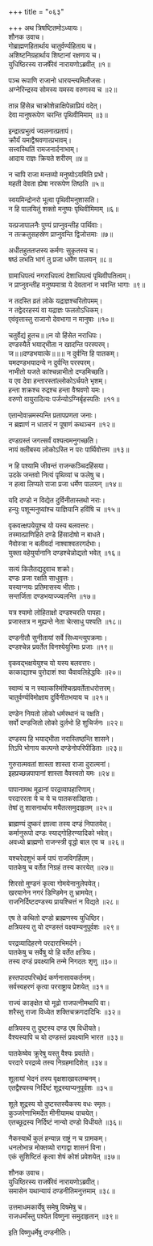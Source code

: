 +++
title = "०६३"

+++
अथ त्रिषष्टितमोऽध्यायः।  
शौनक उवाच।  
गोब्राह्मणहितार्थाय चातुर्वर्ण्यहिताय च।  
अशिष्टनिग्रहार्थाय शिष्टानां रक्षणाय च।  
युधिष्ठिरस्य राजर्षेरेवं नारायणोऽब्रवीत् ॥१॥

पञ्च रूपाणि राजानो धारयन्त्यमितौजसः।  
अग्नेरिन्द्रस्य सोमस्य यमस्य वरुणस्य च ॥२॥

तान्न हिंसेन्न चाक्रोशेन्नाक्षिपेन्नाप्रियं वदेत्।  
देवा मानुषरूपेण चरन्ति पृथिवीमिमाम् ॥३॥

इन्द्रात्प्रभुत्वं ज्वलनात्प्रतापं।  
क्रौर्यं यमाद्वैश्रवणात्प्रभावम्।  
सत्त्वस्थितिं रामजनार्दनाभाम्।  
आदाय राज्ञः क्रियते शरीरम् ॥४॥

न चापि राजा मन्तव्यो मनुष्योऽयमिति प्रभो।  
महती देवता ह्येषा नररूपेण तिष्ठति ॥५॥

स्वयमिन्द्रोनरो भूत्वा पृथिवीमनुशासति।  
न हि पालयितुं शक्तो मनुष्यः पृथिवीमिमाम् ॥६॥

यत्प्रजापालनैः पुण्यं प्राप्नुवन्तीह पार्थिवाः।  
न तत्क्रतुसहस्रेण प्राप्नुवन्ति द्विजोत्तमाः ॥७॥

अधीतहुततप्तस्य कर्मणः सुकृतस्य च।  
षष्ठं लभति भागं तु प्रजा धर्मेण पालयन् ॥८॥

ग्रामाधिपत्यं नगराधिपत्यं देशाधिपत्यं पृथिवीपतित्वम्।  
न प्राप्नुवन्तीह मनुष्यमात्रा ये देवतानां न भवन्ति भागाः ॥९॥

न तदस्ति व्रतं लोके यद्राज्ञश्चरितोपमम्।  
न तद्वेदरहस्यं वा यद्राज्ञः फलतोऽधिकम्।  
एवंवृत्तास्तु राजानो देवभागा न मानुषाः ॥१०॥

चतुर्वेद्यं हुतच॥॥न यो हिंसेत नराधिपः।  
दण्डस्यैते भयाद्भीता न खादन्ति परस्परम्।  
ज॥॥दण्डभयात्के॥॥॥ न दुर्वन्ति हि पातकम्।  
यमदण्डभयादन्ये न दुर्वन्ति परस्परम्।  
नाभीतो यजते कांश्चन्नाभीतो दण्डमिच्छति।  
य एव देवा हन्तारस्तांल्लोकोऽर्चयते भृशम्।  
हन्ता शक्रश्च रुद्रश्च हन्ता वैश्रवणो यमः।  
वरुणो वायुरादित्यः पर्जन्योऽग्निर्बृहस्पतिः ॥११॥

एतान्देवान्नमस्यन्ति प्रतापप्रणता जनाः।  
न ब्रह्माणं न धातारं न पूषाणं कथञ्चन ॥१२॥

दण्डग्रस्तं जगत्सर्वं वश्यत्वमनुगच्छति।  
नायं क्लीबस्य लोकोऽस्ति न परः पार्थिवोत्तम ॥१३॥

न हि पश्यामि जीवन्तं राजन्कञ्चिदहिंसया।  
उदके जन्तवो नित्यं पृथिव्यां च फलेषु च।  
न हत्वा लिप्यते राजा प्रजा धर्मेण पालयन् ॥१४॥

यदि दण्डो न विद्येत दुर्विनीतास्तथो नराः।  
हन्युः पशून्मनुष्यांश्च याज्ञियानि हविंषि च ॥१५॥

वृकवत्क्षपयेयुश्च यो यस्य बलवत्तरः।  
तस्मात्प्राणिहिते दण्डे हिंसादोषो न बाधते।  
नैवोस्त्रा न बलीवर्दा नाश्वाश्वतरगर्दभाः।  
युक्ता वहेयुर्यानानि दण्डश्चेन्नोद्यतो भवेत् ॥१६॥

सत्यं किलैतद्यदुवाच शक्रो।  
दण्डः प्रजा रक्षति साधुवृत्तः।  
यस्याग्नयः प्रतिमासस्य भीताः।  
सन्तर्जिता दण्डभयाज्ज्वलन्ति ॥१७॥

यत्र श्यामो लोहिताक्षो दण्डश्चरति पापहा।  
प्रजास्तत्र न मुह्यन्ते नेता चेत्साधु पश्यति ॥१८॥

दण्डनीतौ सुनीतायां सर्वे सिध्यन्त्युपक्रमाः।  
दण्डश्चेन्न प्रवर्तेत विनश्येयुरिमाः प्रजाः ॥१९॥

वृकवद्भक्षयेयुश्च यो यस्य बलवत्तरः।  
काकाद्याश्च पुरोदाशं श्वा चैवावलिहेद्धविः ॥२०॥

स्वाम्यं च न स्यात्कस्मिंश्चित्प्रवर्तेताधरोत्तरम्।  
चातुर्वर्ण्यविमोक्षाय दुर्विनीतभयाय च ॥२१॥

दण्डेन नियतो लोको धर्मस्थानं च रक्षति।  
सर्वो दण्डजितो लोको दुर्लभो हि शुचिर्जनः ॥२२॥

दण्डस्य हि भयाद्भीता नरास्तिष्ठन्ति शासने।  
तिऽपि भोगाय कल्पन्ते दण्डेनोपरिपीडिताः ॥२३॥

गुरुरात्मवतां शास्ता शास्ता राजा दुरात्मनां।  
इहप्रच्छन्नपापानां शास्ता वैवस्वतो यमः ॥२४॥

पापानामथ मूढानां परद्रव्यापहारिणाम्।  
परदाररता ये च ये च पातकसञ्ज्ञिताः।  
तेषां तु शासनार्थाय मयैतत्समुदाहृतम् ॥२५॥

ब्राह्मण्यं दुष्करं ज्ञात्वा तस्य दण्डं निपातयेत्।  
कर्मानुरूपो दण्डः स्याद्गोहिरण्यादिको भवेत्।  
अवध्यो ब्राह्मणो राजन्स्त्री वृद्धो बाल एव च ॥२६॥

यश्चरेदशुभं कर्म पापं राजविगर्हितम्।  
पातकेषु च वर्तेत निग्रहं तस्य कारयेत् ॥२७॥

शिरसो मुण्डनं कृत्वा गोमयेनानुलेपयेत्।  
खरयानेन नगरं डिण्डिमेन तु भ्रामयेत्।  
राजनिर्दिष्टदण्डस्य प्रायश्चित्तं न विद्यते ॥२८॥

एष ते कथितो दण्डो ब्राह्मणस्य युधिष्ठिर।  
क्षत्रियस्य तु यो दण्डस्तं वक्ष्याम्यनुपूर्वशः ॥२९॥

परद्रव्यादिहरणे परदाराभिमर्दने।  
पातकेषु च सर्वेषु यो हि वर्तेत क्षत्रियः।  
तस्य दण्डं प्रवक्ष्यामि तन्मे निगदतः शृणु ॥३०॥

हस्तपादपरिच्छेदं कर्णनासावकर्तनम्।  
सर्वस्वहरणं कृत्वा परराष्ट्राय प्रेशयेत् ॥३१॥

राज्यं काङ्क्षेत यो मूढो राजपत्नीमथापि वा।  
शरैस्तु राजा विध्येत शक्तिचक्रगदादिभिः ॥३२॥

क्षत्रियस्य तु दुष्टस्य दण्ड एष विधीयते।  
वैश्यस्यापि च यो दण्डस्तं प्रवक्ष्यामि भारत ॥३३॥

पातकेष्वेव क्रूरेषु यस्तु वैश्यः प्रवर्तते।  
परदारे परद्रव्ये तस्य निग्रहमादिशेत् ॥३४॥

शूलायां भेदनं तस्य वृक्षशाखावलम्बनम्।  
एतद्वैश्यस्य निर्दिष्टं शूद्रस्याप्यनुपूर्वशः ॥३५॥

शूले शूद्रस्य यो दुष्टस्तस्यैकस्य वधः स्मृतः।  
कुञ्जरेणाभिमर्देत मीनीयामथ पाचयेत्।  
एतच्छूद्रस्य निर्दिष्टं नान्यो दण्डो विधीयते ॥३६॥

नैकस्यार्थे कुलं हन्यान्न राष्ट्रं न च ग्रामकम्।  
धनलोभान्न मोक्तव्यो रागाद्वा शासनं विना।  
एकं सुशिष्टितं कृत्वा शेषं कोशं प्रवेशयेत् ॥३७॥

शौनक उवाच।  
युधिष्ठिरस्य राजर्षेरेवं नारायणोऽब्रवीत्।  
समासेन यथान्यायं दण्डनीतिमनुत्तमाम् ॥३८॥

उत्तमाधमकार्येषु समेषु विषमेषु च।  
राजधर्मांस्तु पश्येत विष्णुना समुदाहृतान् ॥३९॥

इति विष्णुधर्मेषु दण्डनीतिः।  
